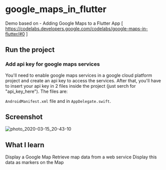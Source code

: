 # google_maps_in_flutter

Demo based on - Adding Google Maps to a Flutter App [ https://codelabs.developers.google.com/codelabs/google-maps-in-flutter/#0 ]

## Run the project

### Add api key for google maps services
You'll need to enable google maps services in a google cloud platform project and create an api key to access the services. After that, you'll have to insert your api key in 2 files inside the project (just serch for "api_key_here"). The files are:

`AndroidManifest.xml` file and in `AppDelegate.swift`.

## Screenshot
![photo_2020-03-15_20-43-10](https://user-images.githubusercontent.com/32862869/76700719-b0f7a480-66fd-11ea-97c6-990a004d4c45.jpg)

## What I learn
Display a Google Map
Retrieve map data from a web service
Display this data as markers on the Map
